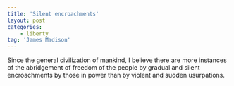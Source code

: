 ```yaml
---
title: 'Silent encroachments'
layout: post
categories:
    - liberty
tag: 'James Madison'
---
```


Since the general civilization of mankind, I believe there are more instances of the abridgement of freedom of the people by gradual and silent encroachments by those in power than by violent and sudden usurpations.
